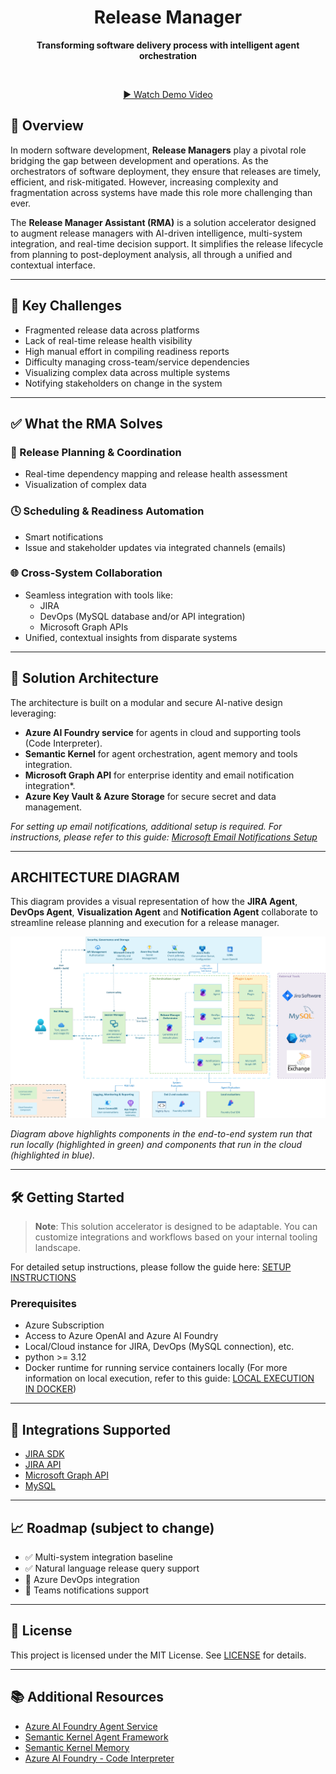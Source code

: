 <div align="center">
  <h1>
    Release Manager
  </h1>
  <p><strong>Transforming software delivery process with intelligent agent orchestration</strong></p>
  <br>
  <p><a href="https://github.com/user-attachments/assets/ca262519-6efb-4935-bf48-422515200117">▶️ Watch Demo Video</a></p>
</div>

## 🚀 Overview

In modern software development, **Release Managers** play a pivotal role bridging the gap between development and operations. As the orchestrators of software deployment, they ensure that releases are timely, efficient, and risk-mitigated. However, increasing complexity and fragmentation across systems have made this role more challenging than ever.

The **Release Manager Assistant (RMA)** is a solution accelerator designed to augment release managers with AI-driven intelligence, multi-system integration, and real-time decision support. It simplifies the release lifecycle from planning to post-deployment analysis, all through a unified and contextual interface.

---

## 🧩 Key Challenges

- Fragmented release data across platforms
- Lack of real-time release health visibility
- High manual effort in compiling readiness reports
- Difficulty managing cross-team/service dependencies
- Visualizing complex data across multiple systems
- Notifying stakeholders on change in the system

---

## ✅ What the RMA Solves

### 🔄 Release Planning & Coordination

- Real-time dependency mapping and release health assessment
- Visualization of complex data

### 🕓 Scheduling & Readiness Automation

- Smart notifications
- Issue and stakeholder updates via integrated channels (emails)

### 🌐 Cross-System Collaboration

- Seamless integration with tools like:
  - JIRA
  - DevOps (MySQL database and/or API integration)
  - Microsoft Graph APIs
- Unified, contextual insights from disparate systems

---

## 🧠 Solution Architecture

The architecture is built on a modular and secure AI-native design leveraging:

- **Azure AI Foundry service** for agents in cloud and supporting tools (Code Interpreter).
- **Semantic Kernel** for agent orchestration, agent memory and tools integration.
- **Microsoft Graph API** for enterprise identity and email notification integration*.
- **Azure Key Vault & Azure Storage** for secure secret and data management.

*For setting up email notifications, additional setup is required. For instructions, please refer to this guide: [Microsoft Email Notifications Setup](src/solution_accelerators/release_manager/plugins/NOTIFICATIONS.md)*

---

## ARCHITECTURE DIAGRAM

This diagram provides a visual representation of how the **JIRA Agent**, **DevOps Agent**, **Visualization Agent** and **Notification Agent** collaborate to streamline release planning and execution for a release manager.

![RMA Solution Architecture](src/solution_accelerators/release_manager/ReleaseManagerAssistant_Architecture.png)

*Diagram above highlights components in the end-to-end system run that run locally (highlighted in green) and components that run in the cloud (highlighted in blue).*

---

## 🛠️ Getting Started

> **Note**: This solution accelerator is designed to be adaptable. You can customize integrations and workflows based on your internal tooling landscape.

For detailed setup instructions, please follow the guide here: [SETUP INSTRUCTIONS](src/solution_accelerators/release_manager/SETUP.md)

### Prerequisites

- Azure Subscription
- Access to Azure OpenAI and Azure AI Foundry
- Local/Cloud instance for JIRA, DevOps (MySQL connection), etc.
- python >= 3.12
- Docker runtime for running service containers locally (For more information on local execution, refer to this guide: [LOCAL EXECUTION IN DOCKER](src/DOCKER.README.md))

---

## 🔗 Integrations Supported

- [JIRA SDK](https://jira.readthedocs.io/)
- [JIRA API](https://developer.atlassian.com/cloud/jira/platform/rest/v3/)
- [Microsoft Graph API](https://learn.microsoft.com/en-us/graph/overview)
- [MySQL](https://dev.mysql.com/)

---

## 📈 Roadmap (subject to change)

- ✅ Multi-system integration baseline
- ✅ Natural language release query support
- 🚧 Azure DevOps integration
- 🚧 Teams notifications support

---

## 📄 License

This project is licensed under the MIT License. See [LICENSE](./LICENSE) for details.

---

## 📚 Additional Resources

- [Azure AI Foundry Agent Service](https://learn.microsoft.com/en-us/azure/ai-services/agents/overview)
- [Semantic Kernel Agent Framework](https://learn.microsoft.com/en-us/semantic-kernel/frameworks/agent/?pivots=programming-language-python)
- [Semantic Kernel Memory](https://learn.microsoft.com/en-us/semantic-kernel/concepts/vector-store-connectors/?pivots=programming-language-python)
- [Azure AI Foundry - Code Interpreter](https://learn.microsoft.com/en-us/azure/ai-services/agents/how-to/tools/code-interpreter)
